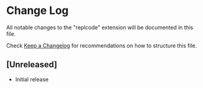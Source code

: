 # Change Log

All notable changes to the "replcode" extension will be documented in this file.

Check [Keep a Changelog](http://keepachangelog.com/) for recommendations on how to structure this file.

## [Unreleased]

- Initial release